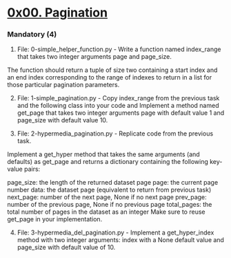 # <ins> 0x00. Pagination </ins>

### Mandatory (4)

1. File: 0-simple_helper_function.py - Write a function named index_range that takes two integer arguments page and page_size.

The function should return a tuple of size two containing a start index and an end index corresponding to the range of indexes to return in a list for those particular pagination parameters.

2. File: 1-simple_pagination.py - Copy index_range from the previous task and the following class into your code and Implement a method named get_page that takes two integer arguments page with default value 1 and page_size with default value 10.

3. File: 2-hypermedia_pagination.py - Replicate code from the previous task.

Implement a get_hyper method that takes the same arguments (and defaults) as get_page and returns a dictionary containing the following key-value pairs:

page_size: the length of the returned dataset page
page: the current page number
data: the dataset page (equivalent to return from previous task)
next_page: number of the next page, None if no next page
prev_page: number of the previous page, None if no previous page
total_pages: the total number of pages in the dataset as an integer
Make sure to reuse get_page in your implementation.

4. File: 3-hypermedia_del_pagination.py - Implement a get_hyper_index method with two integer arguments: index with a None default value and page_size with default value of 10.
